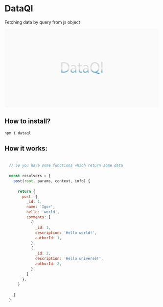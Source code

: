 # DataQl

Fetching data by query from js object

![dataql](https://raw.githubusercontent.com/sterzhakov/dataql/master/logo.jpg)

## How to install?
```bash
npm i dataql
```

## How it works:

```javascript

  // So you have some functions which return some data

  const resolvers = {
    post(root, params, context, info) {

      return {
        post: {
          _id: 1,
          name: 'Igor',
          hello: 'world',
          comments: [
            {
              _id: 1,
              description: 'Hello world!',
              authorId: 1,
            },
            {
              _id: 2,
              description: 'Hello universe!',
              authorId: 2,
            },
          ]
        },
      }

    }
  }

```
